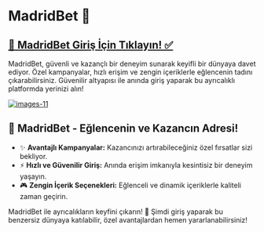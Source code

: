 <h1>MadridBet 🎯</h1>

<h2><a href="https://t.me/+vT5xydT9LLBlMzA0">💎 MadridBet Giriş İçin Tıklayın! ✅</a></h2>
<p>MadridBet, güvenli ve kazançlı bir deneyim sunarak keyifli bir dünyaya davet ediyor. Özel kampanyalar, hızlı erişim ve zengin içeriklerle eğlencenin tadını çıkarabilirsiniz. Güvenilir altyapısı ile anında giriş yaparak bu ayrıcalıklı platformda yerinizi alın!</p>









<a href="https://t.me/+vT5xydT9LLBlMzA0" target="_blank">
  <img src="https://i.ibb.co/0DhfZ1b/images-11.jpg" alt="images-11" border="0">
</a>












<h2>🌟 MadridBet - Eğlencenin ve Kazancın Adresi!</h2>
<ul>
  <li>✨ <strong>Avantajlı Kampanyalar:</strong> Kazancınızı artırabileceğiniz özel fırsatlar sizi bekliyor.</li>
  <li>⚡ <strong>Hızlı ve Güvenilir Giriş:</strong> Anında erişim imkanıyla kesintisiz bir deneyim yaşayın.</li>
  <li>🎮 <strong>Zengin İçerik Seçenekleri:</strong> Eğlenceli ve dinamik içeriklerle kaliteli zaman geçirin.</li>
</ul>

<p>MadridBet ile ayrıcalıkların keyfini çıkarın! 💎 Şimdi giriş yaparak bu benzersiz dünyaya katılabilir, özel avantajlardan hemen yararlanabilirsiniz!</p>
